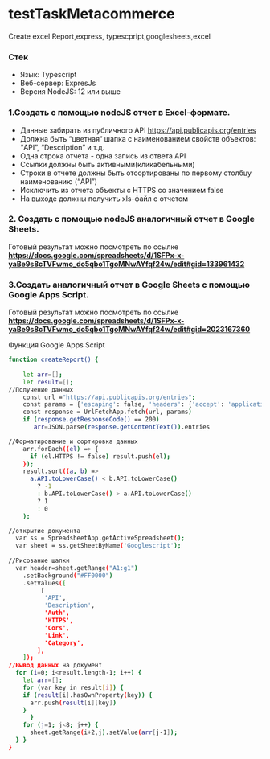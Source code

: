 # testTaskMetacommerce
Create excel Report,express, typescpript,googlesheets,excel
### Стек
- Язык: Typescript
- Веб-сервер: ExpresJs
- Версия NodeJS: 12 или выше

### 1.Создать с помощью nodeJS отчет в Excel-формате.
- Данные забирать из публичного API https://api.publicapis.org/entries
- Должна быть “цветная“ шапка с наименованием свойств объектов: “API”,
“Description” и т.д.
- Одна строка отчета - одна запись из ответа API
- Ссылки должны быть активными(кликабельными)
-  Строки в отчете должны быть отсортированы по первому столбцу
наименованию (“API”)
- Исключить из отчета объекты с HTTPS со значением false
-  На выходе должны получить xls-файл с отчетом
### 2. Создать с помощью nodeJS аналогичный отчет в Google Sheets.
Готовый результат можно посмотреть по ссылке
**https://docs.google.com/spreadsheets/d/1SFPx-x-yaBe9s8cTVFwmo_do5qbo1TgoMNwAYfqf24w/edit#gid=133961432**
### 3.Создать аналогичный отчет в Google Sheets с помощью Google Apps Script.

Готовый результат можно посмотреть по ссылке
**https://docs.google.com/spreadsheets/d/1SFPx-x-yaBe9s8cTVFwmo_do5qbo1TgoMNwAYfqf24w/edit#gid=2023167360**

Функция Google Apps Script
```sh
function createReport() {
   
    let arr=[];
    let result=[];
//Получение данных
    const url ="https://api.publicapis.org/entries";
    const params = {'escaping': false, 'headers': {'accept': 'application/json'}}
    const response = UrlFetchApp.fetch(url, params)
    if (response.getResponseCode() == 200)
       arr=JSON.parse(response.getContentText()).entries

//Форматирование и сортировка данных 
    arr.forEach((el) => {
      if (el.HTTPS != false) result.push(el);
    });
    result.sort((a, b) =>
      a.API.toLowerCase() < b.API.toLowerCase()
        ? -1
        : b.API.toLowerCase() > a.API.toLowerCase()
        ? 1
        : 0
    );

//открытие документа
  var ss = SpreadsheetApp.getActiveSpreadsheet();
  var sheet = ss.getSheetByName('Googlescript');
  
//Рисование шапки
  var header=sheet.getRange("A1:g1")
    .setBackground("#FF0000")
    .setValues([
         [
          'API',
          'Description',
          'Auth',
          'HTTPS',
          'Cors',
          'Link',
          'Category',
        ],
    ]);
//Вывод данных на документ
  for (i=0; i<result.length-1; i++) {	
    let arr=[];
    for (var key in result[i]) {
    if (result[i].hasOwnProperty(key)) {
      arr.push(result[i][key])
    }
      }
    for (j=1; j<8; j++) {	
      sheet.getRange(i+2,j).setValue(arr[j-1]);
  } }
}

```
